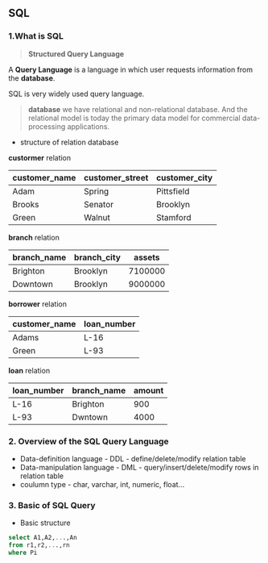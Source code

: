 ## SQL 

### 1.What is SQL  

> **Structured Query Language**

A **Query Language** is a language in which user requests information from the **database**.

SQL is very widely used query language.

> **database**
we have relational and non-relational database. And the relational model is today the primary data model for commercial data-processing applications.

* structure of relation database

**custormer** relation

customer_name|customer_street|customer_city
--|--|--
Adam|Spring|Pittsfield
Brooks|Senator|Brooklyn
Green|Walnut|Stamford

**branch** relation

branch_name|branch_city|assets
--|--|--
Brighton|Brooklyn|7100000
Downtown|Brooklyn|9000000

**borrower** relation

customer_name|loan_number
--|--
Adams|L-16
Green|L-93

**loan** relation

loan_number|branch_name|amount
--|--|--
L-16|Brighton|900
L-93|Dwntown|4000

### 2. Overview of the SQL Query Language

* Data-definition language - DDL - define/delete/modify relation table
* Data-manipulation language - DML - query/insert/delete/modify rows in relation table
* coulumn type - char, varchar, int, numeric, float...

### 3. Basic of SQL Query

* Basic structure
```sql
select A1,A2,...,An
from r1,r2,...,rn
where Pi
```


